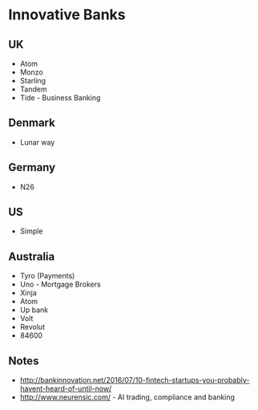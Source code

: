 # Innovative Banks

## UK
- Atom
- Monzo
- Starling
- Tandem 
- Tide - Business Banking

## Denmark
- Lunar way 

## Germany
- N26

## US
- Simple

## Australia
- Tyro (Payments)
- Uno - Mortgage Brokers
- Xinja
- Atom
- Up bank
- Volt
- Revolut
- 84600

## Notes
- http://bankinnovation.net/2016/07/10-fintech-startups-you-probably-havent-heard-of-until-now/
- http://www.neurensic.com/ - AI trading, compliance and banking
